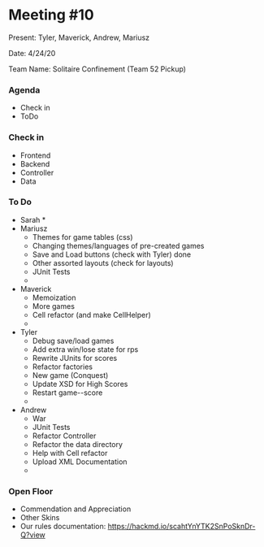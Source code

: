 # Meeting #10
Present: Tyler, Maverick, Andrew, Mariusz

Date: 4/24/20

Team Name: Solitaire Confinement (Team 52 Pickup)

### Agenda
 * Check in
 * ToDo

### Check in
 * Frontend
 * Backend
 * Controller
 * Data

### To Do
* Sarah
    * 
* Mariusz
    * Themes for game tables (css)
    * Changing themes/languages of pre-created games
    * Save and Load buttons (check with Tyler) done
    * Other assorted layouts (check for layouts)
    * JUnit Tests
    * 
* Maverick
    * Memoization
    * More games
    * Cell refactor (and make CellHelper)
    * 
* Tyler
    * Debug save/load games
    * Add extra win/lose state for rps
    * Rewrite JUnits for scores
    * Refactor factories
    * New game (Conquest)
    * Update XSD for High Scores
    * Restart game--score
    * 
* Andrew
    * War
    * JUnit Tests
    * Refactor Controller
    * Refactor the data directory
    * Help with Cell refactor
    * Upload XML Documentation
    * 

### Open Floor
* Commendation and Appreciation
* Other Skins
* Our rules documentation: https://hackmd.io/scahtYnYTK2SnPoSknDr-Q?view

